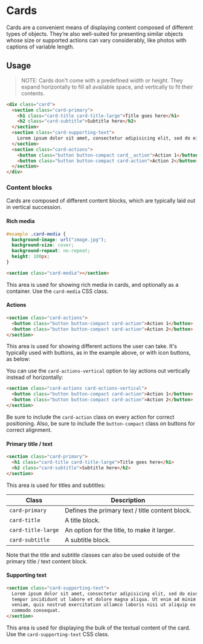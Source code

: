 # Cards

Cards are a convenient means of displaying content composed of different types of objects. They’re also well-suited for presenting similar objects whose size or supported actions can vary considerably, like photos with captions of variable length.

## Usage

> NOTE: Cards don't come with a predefined width or height. They expand horizontally to fill all available space, and vertically to fit their contents.

```html
<div class="card">
  <section class="card-primary">
    <h1 class="card-title card-title-large">Title goes here</h1>
    <h2 class="card-subtitle">Subtitle here</h2>
  </section>
  <section class="card-supporting-text">
    Lorem ipsum dolor sit amet, consectetur adipisicing elit, sed do eiusmod enim ad minim veniam, quis nostrud exercitation ullamco laboris nisi ut aliquip ex ea commodo consequat.
  </section>
  <section class="card-actions">
    <button class="button button-compact card__action">Action 1</button>
    <button class="button button-compact card-action">Action 2</button>
  </section>
</div>
```

### Content blocks

Cards are composed of different content blocks, which are typically laid out in vertical succession.


#### Rich media

```css
#example .card-media {
  background-image: url("image.jpg");
  background-size: cover;
  background-repeat: no-repeat;
  height: 100px;
}
```

```html
<section class="card-media"></section>
```

This area is used for showing rich media in cards, and optionally as a container. Use the `card-media` CSS class.


#### Actions

```html
<section class="card-actions">
  <button class="button button-compact card-action">Action 1</button>
  <button class="button button-compact card-action">Action 2</button>
</section>
```

This area is used for showing different actions the user can take. It's typically used with buttons, as in the example
above, or with icon buttons, as below:

You can use the `card-actions-vertical` option to lay actions out vertically instead of horizontally:

```html
<section class="card-actions card-actions-vertical">
  <button class="button button-compact card-action">Action 1</button>
  <button class="button button-compact card-action">Action 2</button>
</section>
```

Be sure to include the `card-action` class on every action for correct positioning. Also, be sure to include the
`button-compact` class on buttons for correct alignment.


#### Primary title / text

```html
<section class="card-primary">
  <h1 class="card-title card-title-large">Title goes here</h1>
  <h2 class="card-subtitle">Subtitle here</h2>
</section>
```

This area is used for titles and subtitles:

| Class                    | Description                                     |
| ------------ | ------------------------ |
| `card-primary`      | Defines the primary text / title content block. |
| `card-title`        | A title block.                                  |
| `card-title-large` | An option for the title, to make it larger.     |
| `card-subtitle`     | A subtitle block.                               |

Note that the title and subtitle classes can also be used outside of the primary title / text content block.


#### Supporting text

```html
<section class="card-supporting-text">
  Lorem ipsum dolor sit amet, consectetur adipisicing elit, sed do eiusmod
  tempor incididunt ut labore et dolore magna aliqua. Ut enim ad minim
  veniam, quis nostrud exercitation ullamco laboris nisi ut aliquip ex ea
  commodo consequat.
</section>
```

This area is used for displaying the bulk of the textual content of the card. Use the `card-supporting-text` CSS
class.
